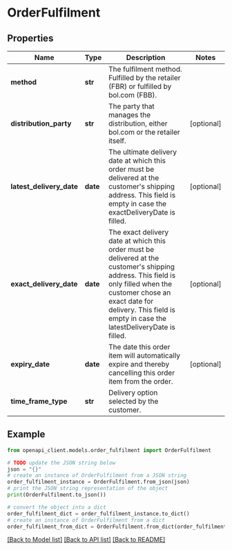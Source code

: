 # OrderFulfilment


## Properties

Name | Type | Description | Notes
------------ | ------------- | ------------- | -------------
**method** | **str** | The fulfilment method. Fulfilled by the retailer (FBR) or fulfilled by bol.com (FBB). | 
**distribution_party** | **str** | The party that manages the distribution, either bol.com or the retailer itself. | [optional] 
**latest_delivery_date** | **date** | The ultimate delivery date at which this order must be delivered at the customer&#39;s shipping address. This field is empty in case the exactDeliveryDate is filled. | [optional] 
**exact_delivery_date** | **date** | The exact delivery date at which this order must be delivered at the customer&#39;s shipping address. This field is only filled when the customer chose an exact date for delivery. This field is empty in case the latestDeliveryDate is filled. | [optional] 
**expiry_date** | **date** | The date this order item will automatically expire and thereby cancelling this order item from the order. | [optional] 
**time_frame_type** | **str** | Delivery option selected by the customer. | 

## Example

```python
from openapi_client.models.order_fulfilment import OrderFulfilment

# TODO update the JSON string below
json = "{}"
# create an instance of OrderFulfilment from a JSON string
order_fulfilment_instance = OrderFulfilment.from_json(json)
# print the JSON string representation of the object
print(OrderFulfilment.to_json())

# convert the object into a dict
order_fulfilment_dict = order_fulfilment_instance.to_dict()
# create an instance of OrderFulfilment from a dict
order_fulfilment_from_dict = OrderFulfilment.from_dict(order_fulfilment_dict)
```
[[Back to Model list]](../README.md#documentation-for-models) [[Back to API list]](../README.md#documentation-for-api-endpoints) [[Back to README]](../README.md)


